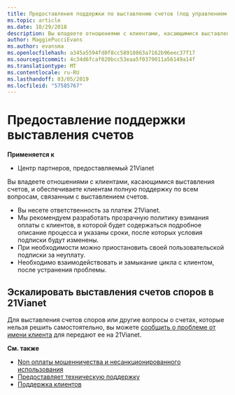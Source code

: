 ```yaml
---
title: Предоставления поддержки по выставлению счетов (под управлением 21vianet центра партнеров)
ms.topic: article
ms.date: 10/29/2018
description: Вы владеете отношениями с клиентами, касающимися выставления счетов, и обеспечиваете клиентам полную поддержку по всем вопросам, связанным с выставлением счетов.
author: MaggiePucciEvans
ms.author: evansma
ms.openlocfilehash: a345a5594fd0f8cc58910863a7162b96eec37f17
ms.sourcegitcommit: 4c34d6fcaf020bcc53eaa5f0379011a56149a14f
ms.translationtype: MT
ms.contentlocale: ru-RU
ms.lasthandoff: 03/05/2019
ms.locfileid: "57585767"
---
```

# <a name="provide-billing-support"></a>Предоставление поддержки выставления счетов

**Применяется к**

-   Центр партнеров, предоставляемый 21Vianet

Вы владеете отношениями с клиентами, касающимися выставления счетов, и обеспечиваете клиентам полную поддержку по всем вопросам, связанным с выставлением счетов.

-   Вы несете ответственность за платеж 21Vianet.
-   Мы рекомендуем разработать прозрачную политику взимания оплаты с клиентов, в которой будет содержаться подробное описание процесса и указаны сроки, после которых условия подписки будут изменены.
-   При необходимости можно приостановить своей пользовательской подписки за неуплату.
-   Необходимо взаимодействовать и замыкание цикла с клиентом, после устранения проблемы.

## <a href="" id="billingdisputes"></a>Эскалировать выставления счетов споров в 21Vianet

Для выставления счетов споров или другие вопросы о счетах, которые нельзя решить самостоятельно, вы можете [сообщить о проблеме от имени клиента](report-problems-on-behalf-of-a-customer.md) для передают ее на 21Vianet.

**См. также**

-   [Non оплаты мошенничества и несанкционированного использования](non-payment-fraud-or-misuse.md)
-   [Предоставляет техническую поддержку](provide-technical-support.md)
-   [Поддержка клиентов](customer-support.md)

